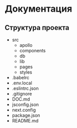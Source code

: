 # Документация

## Структура проекта

* src
  * apollo
  * components
  * db
  * lib
  * pages
  * styles
* .babelrc
* .env.local
* .eslintrc.json
* .gitignore
* DOC.md
* jsconfig.json
* next.config
* package.json
* README.md